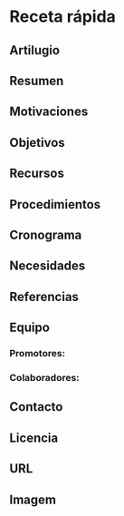 # Receta rápida

## Artilugio

## Resumen

## Motivaciones

## Objetivos

## Recursos

## Procedimientos

## Cronograma

## Necesidades

## Referencias


## Equipo
### Promotores:

### Colaboradores:

## Contacto

## Licencia

## URL

## Imagem
